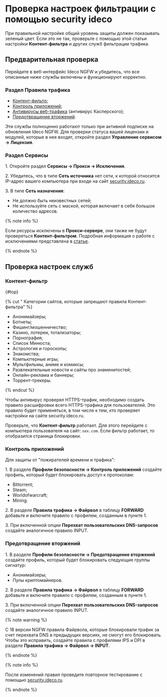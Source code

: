 # Проверка настроек фильтрации с помощью security ideco

При правильной настройке общий уровень защиты должен показывать зеленый цвет. Если это не так, проверьте с помощью этой статьи настройки **Контент-фильтра** и других служб фильтрации трафика.

## Предварительная проверка

Перейдите в веб-интерфейс Ideco NGFW и убедитесь, что все описанные ниже службы включены и функционируют корректно.

### Раздел Правила трафика

* [Контент-фильтр](../../../ngfw/settings/access-rules/content-filter/README.md);
* [Контроль приложений](../../../ngfw/settings/security-profiles/application-control/README.md);
* [Антивирусы веб-трафика](../../../ngfw/settings/access-rules/antivirus.md) (антивирус Касперского);
* [Предотвращение вторжений](../../../ngfw/settings/access-rules/ips/README.md).

Эти службы полноценно работают только при активной подписке на обновления Ideco NGFW. Для проверки статуса вашей лицензии и модулей, которые в нее входят, откройте раздел **Управление сервисом -> Лицензия**.

### Раздел Сервисы

1\. Откройте раздел  **Сервисы -> Прокси -> Исключения**.

2\. Убедитесь, что в типе **Сеть источника** нет сети, к которой относится IP-адрес вашего компьютера при входе на сайт [security.ideco.ru](https://security.ideco.ru/).

3\. В типе **Сеть назначения**:
  * Не должно быть неизвестных сетей;
  * Не используйте сеть с маской, которая включает в себя большое количество адресов.

{% note info %}

Если ресурсы исключены в **Прокси-сервере**, они также не будут проверяться **Контент-фильтром**. Подробная информация о работе с исключениями представлена в [статье](../../../ngfw/settings/services/proxy/exclusions.md).

{% endnote %}

## Проверка настроек служб

### Контент-фильтр

{#top}

{% cut " Категории сайтов, которые запрещают правила Контент-фильтра" %}

* Анонимайзеры;
* Ботнеты;
* Фишинг/мошенничество;
* Казино, лотереи, тотализаторы;
* Порнография;
* Список Минюста;
* Астрология и гороскопы;
* Знакомства;
* Компьютерные игры;
* Мультфильмы, аниме и комиксы;
* Развлекательные новости и сайты про знаменитостей;
* Онлайн-реклама и баннеры;
* Торрент-трекеры.

{% endcut %}

Чтобы антивирус проверял HTTPS-трафик, необходимо создать правило расшифровки всего HTTPS-трафика для пользователей. Это правило будет применяться, в том числе к тем, кто проверяет настройки на сайте security.ideco.ru.

Проверьте, что **Контент-фильтр** работает. Для этого перейдите с компьютера пользователя на сайт: `sex.com`. Если фильтр работает, то отобразится страница блокировки.

### Контроль приложений

Для защиты от "пожирателей времени и трафика":

1\. В разделе **Профили безопасности -> Контроль приложений** создайте профиль, который будет блокировать доступ к протоколам:

* Bittorrent;
* Steam;
* Worldofwarcraft;
* Mining.

2\. В разделе **Правила трафика -> Файрвол** в таблицу **FORWARD** добавьте и включите правило с профилем, созданным в пункте 1.

3\. При включенной опции **Перехват пользовательских DNS-запросов** создайте аналогичное правило INPUT.

### Предотвращение вторжений

1\. В разделе **Профили безопасности -> Предотвращение вторжений** создайте профиль, который будет блокировать следующие группы сигнатур:

* Анонимайзеры;
* Пулы криптомайнеров.

2\. В разделе **Правила трафика -> Файрвол** в таблицу **FORWARD** добавьте и включите правило с профилем, созданным в пункте 1.

3\. При включенной опции **Перехват пользовательских DNS-запросов** создайте аналогичное правило INPUT.

{% note warning %}

С 18 версии NGFW правила Файрвола, которые блокировали трафик за счет перехвата DNS в предыдущих версиях, не смогут его блокировать. Чтобы это исправить, создайте правила с профилями IPS и DPI в разделе **Правила трафика -> Файрвол -> INPUT**.

{% endnote %}

{% note info %}

После изменений правил проведите повторное тестирование с помощью [security.ideco.ru](https://security.ideco.ru/).

{% endnote %}

